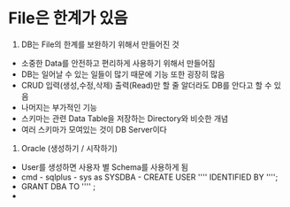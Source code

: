 # File은 한계가 있음

1. DB는 File의 한계를 보완하기 위해서 만들어진 것
 - 소중한 Data를 안전하고 편리하게 사용하기 위해서 만들어짐
 - DB는 일어날 수 있는 일들이 많기 때문에 기능 또한 굉장히 많음
 - CRUD 입력(생성,수정,삭제) 출력(Read)만 할 줄 알더라도 DB를 안다고 할 수 있음
 - 나머지는 부가적인 기능
 - 스키마는 관련 Data Table을 저장하는 Directory와 비슷한 개념
 - 여러 스키마가 모여있는 것이 DB Server이다

1. Oracle (생성하기 / 시작하기)
 - User를 생성하면 사용자 별 Schema를 사용하게 됨
 - cmd - sqlplus - sys as SYSDBA - CREATE USER '''' IDENTIFIED BY '''';
 - GRANT DBA TO '''' ;
 - 
